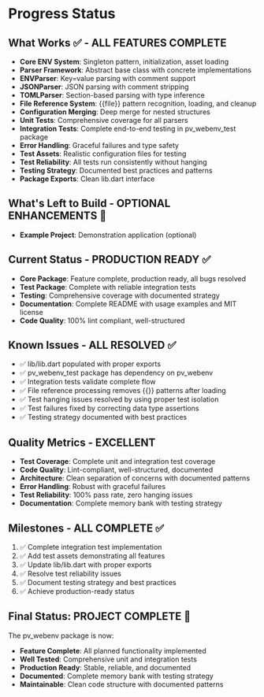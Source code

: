 # Progress Status

## What Works ✅ - ALL FEATURES COMPLETE
- **Core ENV System**: Singleton pattern, initialization, asset loading
- **Parser Framework**: Abstract base class with concrete implementations
- **ENVParser**: Key=value parsing with comment support
- **JSONParser**: JSON parsing with comment stripping
- **TOMLParser**: Section-based parsing with type inference
- **File Reference System**: {{file}} pattern recognition, loading, and cleanup
- **Configuration Merging**: Deep merge for nested structures
- **Unit Tests**: Comprehensive coverage for all parsers
- **Integration Tests**: Complete end-to-end testing in pv_webenv_test package
- **Error Handling**: Graceful failures and type safety
- **Test Assets**: Realistic configuration files for testing
- **Test Reliability**: All tests run consistently without hanging
- **Testing Strategy**: Documented best practices and patterns
- **Package Exports**: Clean lib.dart interface

## What's Left to Build - OPTIONAL ENHANCEMENTS 🔄
- **Example Project**: Demonstration application (optional)

## Current Status - PRODUCTION READY ✅
- **Core Package**: Feature complete, production ready, all bugs resolved
- **Test Package**: Complete with reliable integration tests
- **Testing**: Comprehensive coverage with documented strategy
- **Documentation**: Complete README with usage examples and MIT license
- **Code Quality**: 100% lint compliant, well-structured

## Known Issues - ALL RESOLVED ✅
- ✅ lib/lib.dart populated with proper exports
- ✅ pv_webenv_test package has dependency on pv_webenv
- ✅ Integration tests validate complete flow
- ✅ File reference processing removes {{}} patterns after loading
- ✅ Test hanging issues resolved by using proper test isolation
- ✅ Test failures fixed by correcting data type assertions
- ✅ Testing strategy documented with best practices

## Quality Metrics - EXCELLENT
- **Test Coverage**: Complete unit and integration test coverage
- **Code Quality**: Lint-compliant, well-structured, documented
- **Architecture**: Clean separation of concerns with documented patterns
- **Error Handling**: Robust with graceful failures
- **Test Reliability**: 100% pass rate, zero hanging issues
- **Documentation**: Complete memory bank with testing strategy

## Milestones - ALL COMPLETE ✅
1. ✅ Complete integration test implementation
2. ✅ Add test assets demonstrating all features
3. ✅ Update lib/lib.dart with proper exports
4. ✅ Resolve test reliability issues
5. ✅ Document testing strategy and best practices
6. ✅ Achieve production-ready status

## Final Status: PROJECT COMPLETE 🎉
The pv_webenv package is now:
- **Feature Complete**: All planned functionality implemented
- **Well Tested**: Comprehensive unit and integration tests
- **Production Ready**: Stable, reliable, and documented
- **Documented**: Complete memory bank with testing strategy
- **Maintainable**: Clean code structure with documented patterns
